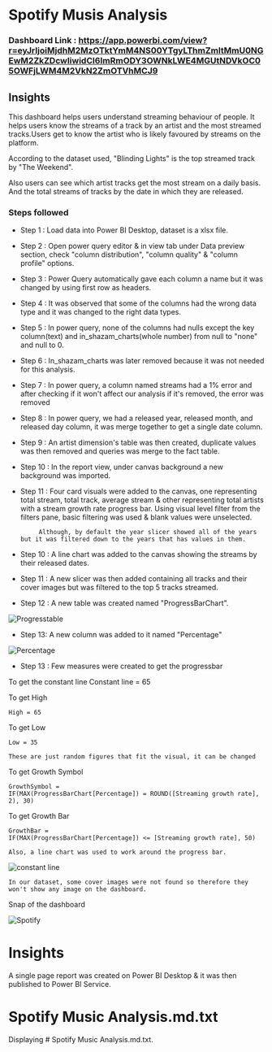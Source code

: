 
# Spotify Musis Analysis

### Dashboard Link : https://app.powerbi.com/view?r=eyJrIjoiMjdhM2MzOTktYmM4NS00YTgyLThmZmItMmU0NGEwM2ZkZDcwIiwidCI6ImRmODY3OWNkLWE4MGUtNDVkOC05OWFjLWM4M2VkN2ZmOTVhMCJ9

## Insights

This dashboard helps users understand streaming behaviour of people. It helps users know the streams of a track by an artist and the most streamed tracks.Users get to know the artist who is likely favoured by streams on the platform.

According to the dataset used, "Blinding Lights" is the top streamed track by "The Weekend".

Also users can see which artist tracks get the most stream on a daily basis. And the total streams of tracks by the date in which they are released.


### Steps followed 

- Step 1 : Load data into Power BI Desktop, dataset is a xlsx file.
- Step 2 : Open power query editor & in view tab under Data preview section, check "column distribution", "column quality" & "column profile" options.
- Step 3 : Power Query automatically gave each column a name but it was changed by using first row as headers.
- Step 4 : It was observed that some of the columns had the wrong data type and it was changed to the right data types.
- Step 5 : In power query, none of the columns had nulls except the key column(text) and in_shazam_charts(whole number) from null to "none" and null to 0.
- Step 6 : In_shazam_charts was later removed because it was not needed for this analysis.
- Step 7 : In power query, a column named streams had a 1% error and after checking if it won't affect our analysis if it's removed, the error was removed
- Step 8 : In power query, we had a released year, released month, and released day column, it was merge together to get a single date column.
- Step 9 : An artist dimension's table was then created, duplicate values was then removed and queries was merge to the fact table.
- Step 10 : In the report view, under canvas background a new background was imported.
- Step 11 : Four card visuals were added to the canvas, one representing total stream, total track, average stream & other representing total artists with a stream growth rate progress bar.
           Using visual level filter from the filters pane, basic filtering was used & blank values were unselected.
           
           Although, by default the year slicer showed all of the years but it was filtered down to the years that has values in them.
- Step 10 : A line chart was added to the canvas showing the streams by their released dates. 
- Step 11 : A new slicer was then added containing all tracks and their cover images but was filtered to the top 5 tracks streamed.
- Step 12 : A new table was created named "ProgressBarChart".

![Progresstable](https://github.com/RoselineOyedeji/SPOTIFY-MUSIC-ANALYSIS/assets/161141258/a679d946-175c-4773-ad13-943d8bfd3a8b)



- Step 13: A new column was added to it named "Percentage"

![Percentage](https://github.com/RoselineOyedeji/SPOTIFY-MUSIC-ANALYSIS/assets/161141258/dd72c0ad-2a88-4a5d-91dc-7ec5aeb17859)


- Step 13 : Few measures were created to get the progressbar

To get the constant line
    Constant line = 65

To get High
    
    High = 65

To get Low
    
    Low = 35

`These are just random figures that fit the visual, it can be changed`

To get Growth Symbol
	
    GrowthSymbol = 
    IF(MAX(ProgressBarChart[Percentage]) = ROUND([Streaming growth rate], 2), 30)

To get Growth Bar
	
    GrowthBar = 
    IF(MAX(ProgressBarChart[Percentage]) <= [Streaming growth rate], 50)

`Also, a line chart was used to work around the progress bar.`

![constant line](https://github.com/RoselineOyedeji/SPOTIFY-MUSIC-ANALYSIS/assets/161141258/23764335-dfd5-44c3-ad42-2e69a4c809f1)

 
  
`In our dataset, some cover images were not found so therefore they won't show any image on the dashboard.`




Snap of the dashboard

![Spotify](https://github.com/RoselineOyedeji/SPOTIFY-MUSIC-ANALYSIS/assets/161141258/5fdd4acc-ec1f-4a8b-bba7-f029d0896abe)




# Insights

A single page report was created on Power BI Desktop & it was then published to Power BI Service.


# Spotify Music Analysis.md.txt
Displaying # Spotify Music Analysis.md.txt.
